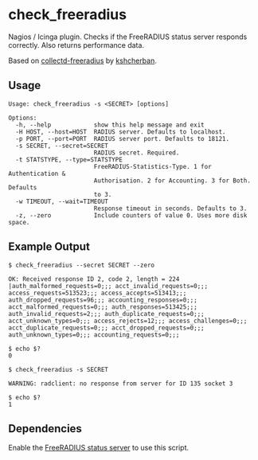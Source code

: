 # check_freeradius

Nagios / Icinga plugin. Checks if the FreeRADIUS status server responds correctly. Also returns performance data.

Based on [collectd-freeradius](https://github.com/kshcherban/collectd-freeradius) by [kshcherban](https://github.com/kshcherban/).

## Usage
```
Usage: check_freeradius -s <SECRET> [options]

Options:
  -h, --help            show this help message and exit
  -H HOST, --host=HOST  RADIUS server. Defaults to localhost.
  -p PORT, --port=PORT  RADIUS server port. Defaults to 18121.
  -s SECRET, --secret=SECRET
                        RADIUS secret. Required.
  -t STATSTYPE, --type=STATSTYPE
                        FreeRADIUS-Statistics-Type. 1 for Authentication &
                        Authorisation. 2 for Accounting. 3 for Both. Defaults
                        to 3.
  -w TIMEOUT, --wait=TIMEOUT
                        Response timeout in seconds. Defaults to 3.
  -z, --zero            Include counters of value 0. Uses more disk space.
 ```
 
## Example Output
```
$ check_freeradius --secret SECRET --zero
```
```
OK: Received response ID 2, code 2, length = 224 |auth_malformed_requests=0;;; acct_invalid_requests=0;;; access_requests=513523;;; access_accepts=513413;;; auth_dropped_requests=96;;; accounting_responses=0;;; acct_malformed_requests=0;;; auth_responses=513425;;; auth_invalid_requests=2;;; auth_duplicate_requests=0;;; acct_unknown_types=0;;; access_rejects=12;;; access_challenges=0;;; acct_duplicate_requests=0;;; acct_dropped_requests=0;;; auth_unknown_types=0;;; accounting_requests=0;;; 
```
```
$ echo $?
0
```

```
$ check_freeradius -s SECRET
```
```
WARNING: radclient: no response from server for ID 135 socket 3
```
```
$ echo $?
1
```

## Dependencies
Enable the [FreeRADIUS status server](http://wiki.freeradius.org/config/Status) to use this script. 

